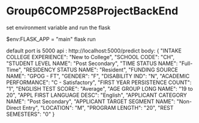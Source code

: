 # Group6COMP258ProjectBackEnd

set environment variable and run the flask

$env:FLASK_APP = "main"
flask run


default port is 5000
api : http://localhost:5000/predict
body:
{
    "INTAKE COLLEGE EXPERIENCE": "New to College",
    "SCHOOL CODE": "CH",
    "STUDENT LEVEL NAME": "Post Secondary",
    "TIME STATUS NAME": "Full-Time",
    "RESIDENCY STATUS NAME": "Resident",
    "FUNDING SOURCE NAME": "GPOG - FT",
    "GENDER": "F",
    "DISABILITY IND": "N",
    "ACADEMIC PERFORMANCE": "C - Satisfactory",
    "FIRST YEAR PERSISTENCE COUNT": "1",
    "ENGLISH TEST SCORE": "Average",
    "AGE GROUP LONG NAME": "19 to 20",
    "APPL FIRST LANGUAGE DESC": "English",
    "APPLICANT CATEGORY NAME": "Post Secondary",
    "APPLICANT TARGET SEGMENT NAME": "Non-Direct Entry",
    "LOCATION": "M",
    "PROGRAM LENGTH": "20",
    "REST SEMESTERS": "0"
}
